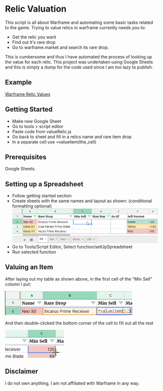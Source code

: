 # Relic Valuation

This script is all about Warframe and automating some basic tasks related to the game. Trying to value relics in warframe currently needs you to:
* Get the relic you want
* Find out it's rare drop
* Go to warframe.market and search its rare drop. 

This is cumbersome and thus I have automated the process of looking up the value for each relic. This project was undertaken using Google Sheets and this is simply a dump for the code used since I am too lazy to publish.

## Example
[Warframe Relic Values](https://docs.google.com/spreadsheets/d/135-Dbjjcd8f4eOiy2vyKLhfGKhtg1PaNDMVsGm7IpVA/edit?usp=sharing)

## Getting Started

* Make new Google Sheet
* Go to tools > script editor
* Paste code from valueRelic.js
* Go back to sheet and fill in a relics name and rare item drop
* In a separate cell use =valueitem(the_cell)

## Prerequisites

Google Sheets.

## Setting up a Spreadsheet
* Follow getting started section
* Create sheets with the same names and layout as shown: (conditional formatting optional)
![image not found](images/TableTemplate3.png)
* Go to Tools/Script Editor, Select function/setUpSpreadsheet
* Run selected function

## Valuing an Item
After laying out my table as shown above, in the first cell of the "Min Sell" column I put:

![image not found](images/valueItem.png)

And then double-clicked the bottom corner of the cell to fill out all the rest

![image not found](images/cursor.png)



## Disclaimer
I do not own anything, I am not affiliated with Warframe in any way.
